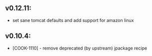 ## v0.12.11:

* set sane tomcat defaults and add support for amazon linux

## v0.10.4:

* [COOK-1110] - remove deprecated (by upstream) jpackage recipe
